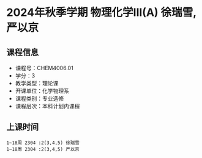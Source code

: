 # 2024年秋季学期 物理化学III(A) 徐瑞雪, 严以京






## 课程信息

- 课程号：CHEM4006.01
- 学分：3
- 教学类型：理论课
- 开课单位：化学物理系
- 课程类别：专业选修
- 课程层次：本科计划内课程

## 上课时间

```
1~18周 2304 :2(3,4,5) 徐瑞雪
1~18周 2304 :2(3,4,5) 严以京
```

